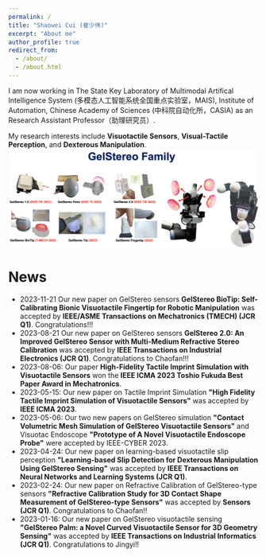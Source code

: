 ```yaml
---
permalink: /
title: "Shaowei Cui (崔少伟)"
excerpt: "About me"
author_profile: true
redirect_from: 
  - /about/
  - /about.html
---
```


 I am now working in The State Key Laboratory of Multimodal Artifical Intelligence System (多模态人工智能系统全国重点实验室，MAIS), Institute of Automation, Chinese Academy of Sciences (中科院自动化所，CASIA) as an  Research Assistant Professor（助理研究员）.

My research interests include **Visuotactile Sensors**, **Visual-Tactile Perception**, and **Dexterous Manipulation**.
![Research Interests](./images/gelstereo.png)

News
======
- 2023-11-21 Our new paper on GelStereo sensors **GelStereo BioTip: Self-Calibrating Bionic Visuotactile Fingertip for Robotic Manipulation** was accepted by **IEEE/ASME Transactions on Mechatronics (TMECH) (JCR Q1)**. Congratulations!!!
- 2023-08-21 Our new paper on GelStereo sensors **GelStereo 2.0: An Improved GelStereo Sensor with Multi-Medium Refractive Stereo Calibration** was accepted by **IEEE Transactions on Industrial Electronics (JCR Q1)**. Congratulations to Chaofan!!!
- 2023-08-06: Our paper **High-Fidelity Tactile Imprint Simulation with Visuotactile Sensors** won the **IEEE ICMA 2023 Toshio Fukuda Best Paper Award in Mechatronics**.
- 2023-05-15: Our new paper on Tactile Imprint Simulation **"High Fidelity Tactile Imprint Simulation of Visuotactile Sensors"** was accepted by **IEEE ICMA 2023**.
- 2023-05-06: Our two new papers on GelStereo simulation **"Contact Volumetric Mesh Simulation of GelStereo Visuotactile Sensors"** and Visuotac Endoscope **"Prototype of A Novel Visuotactile Endoscope Probe"** were accepted by IEEE-CYBER 2023.
- 2023-04-24: Our new paper on learning-based visuotactile slip perception **"Learning-based Slip Detection for Dexterous Manipulation Using GelStereo Sensing"** was accepted by **IEEE Transactions on Neural Networks and Learning Systems (JCR Q1)**.
- 2023-02-24: Our new paper on Refractive Calibration of GelStereo-type sensors **"Refractive Calibration Study for 3D Contact Shape Measurement of GelStereo-type Sensors"** was accepted by **Sensors (JCR Q1)**. Congratulations to Chaofan!!
- 2023-01-16: Our new paper on GelStereo visuotactile sensing **"GelStereo Palm: a Novel Curved Visuotactile Sensor for 3D Geometry Sensing"** was accepted by **IEEE Transactions on Industrial Informatics (JCR Q1)**. Congratulations to Jingyi!!